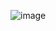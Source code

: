 
![image](https://github.com/c4miloarriagada/Calendar/assets/95378920/c0c3f39b-72c2-4b7a-93e3-a008fd64c29d)
